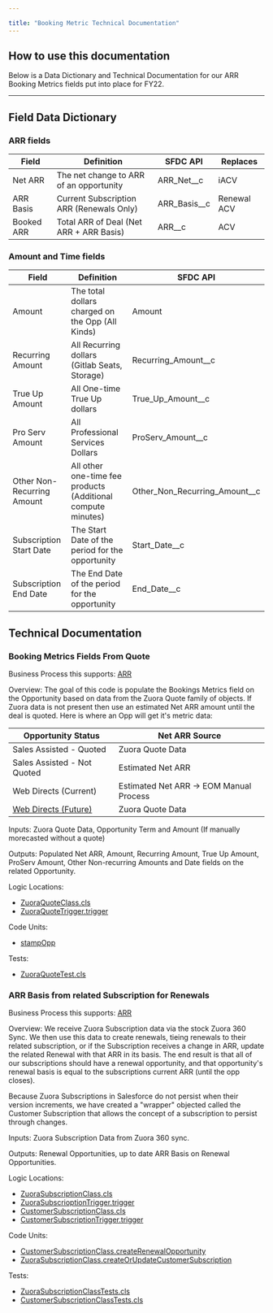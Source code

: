```yaml
---

title: "Booking Metric Technical Documentation"
---
```








## How to use this documentation

Below is a Data Dictionary and Technical Documentation for our ARR Booking Metrics fields put into place for FY22.

---

## Field Data Dictionary

### ARR fields

| **Field**     | **Definition**                                | **SFDC API**     | **Replaces**    |
|-----------|-------------------------------------------|--------------|-------------|
| Net ARR   | The net change to ARR of an opportunity   | ARR_Net__c   | iACV        |
| ARR Basis | Current Subscription ARR (Renewals Only)  | ARR_Basis__c | Renewal ACV |
| Booked ARR | Total ARR of Deal (Net ARR + ARR Basis)  | ARR__c | ACV |

### Amount and Time fields

| **Field**                      | **Definition**                                              | **SFDC API**                      |
|----------------------------|---------------------------------------------------------|-------------------------------|
| Amount                     | The total dollars charged on the Opp (All Kinds)        | Amount                        |
| Recurring Amount           | All Recurring dollars (Gitlab Seats, Storage)           | Recurring_Amount__c           |
| True Up Amount             | All One-time True Up dollars                            | True_Up_Amount__c            |
| Pro Serv Amount            | All Professional Services Dollars                       | ProServ_Amount__c             |
| Other Non-Recurring Amount | All other one-time fee products (Additional compute minutes) | Other_Non_Recurring_Amount__c |
| Subscription Start Date    | The Start Date of the period for the opportunity        | Start_Date__c                 |
| Subscription End Date      | The End Date of the period for the opportunity          | End_Date__c                   |

## Technical Documentation

### Booking Metrics Fields From Quote

Business Process this supports: [ARR](/handbook/sales/sales-term-glossary/arr-in-practice/)

Overview: The goal of this code is populate the Bookings Metrics field on the Opportunity based on data from the Zuora Quote family of objects. If Zuora data is not present then use an estimated Net ARR amount until the deal is quoted. Here is where an Opp will get it's metric data:

| Opportunity Status          | Net ARR Source                          |
|-----------------------------|-----------------------------------------|
| Sales Assisted - Quoted     | Zuora Quote Data                        |
| Sales Assisted - Not Quoted | Estimated Net ARR                       |
| Web Directs (Current)       | Estimated Net ARR -> EOM Manual Process |
| [Web Directs (Future)](https://gitlab.com/gitlab-org/customers-gitlab-com/-/issues/911)        | Zuora Quote Data                        |

Inputs: Zuora Quote Data, Opportunity Term and Amount (If manually morecasted without a quote)

Outputs: Populated Net ARR, Amount, Recurring Amount, True Up Amount, ProServ Amount, Other Non-recurring Amounts and Date fields on the related Opportunity.

Logic Locations:

- [ZuoraQuoteClass.cls](https://gitlab.com/gitlab-com/sales-team/field-operations/salesforce-src/-/blob/master/force-app/main/default/classes/ZuoraQuoteClass.cls)
- [ZuoraQuoteTrigger.trigger](https://gitlab.com/gitlab-com/sales-team/field-operations/salesforce-src/-/blob/master/force-app/main/default/triggers/ZuoraQuoteTrigger.trigger)


Code Units:

- [stampOpp](https://gitlab.com/gitlab-com/sales-team/field-operations/salesforce-src/-/blob/master/force-app/main/default/classes/ZuoraQuoteClass.cls#L115)

Tests:

- [ZuoraQuoteTest.cls](https://gitlab.com/gitlab-com/sales-team/field-operations/salesforce-src/-/blob/master/force-app/main/default/classes/ZuoraQuoteTest.cls)

### ARR Basis from related Subscription for Renewals

Business Process this supports: [ARR](/handbook/sales/sales-term-glossary/arr-in-practice/)

Overview: We receive Zuora Subscription data via the stock Zuora 360 Sync. We then use this data to create renewals, tieing renewals to their related subscription, or if the Subscription receives a change in ARR, update the related Renewal with that ARR in its basis. The end result is that all of our subscriptions should have a renewal opportunity, and that opportunity's renewal basis is equal to the subscriptions current ARR (until the opp closes).

Because Zuora Subscriptions in Salesforce do not persist when their version increments, we have created a "wrapper" objected called the Customer Subscription that allows the concept of a subscription to persist through changes.

Inputs: Zuora Subscription Data from Zuora 360 sync.

Outputs: Renewal Opportunities, up to date ARR Basis on Renewal Opportunities.

Logic Locations:

- [ZuoraSubscriptionClass.cls](https://gitlab.com/gitlab-com/sales-team/field-operations/salesforce-src/-/blob/master/force-app/main/default/classes/ZuoraSubscriptionClass.cls)
- [ZuoraSubscrioptionTrigger.trigger](https://gitlab.com/gitlab-com/sales-team/field-operations/salesforce-src/-/blob/master/force-app/main/default/triggers/ZuoraSubscriptionTrigger.trigger)
- [CustomerSubscriptionClass.cls](https://gitlab.com/gitlab-com/sales-team/field-operations/salesforce-src/-/blob/master/force-app/main/default/classes/CustomerSubscriptionClass.cls)
- [CustomerSubscriptionTrigger.trigger](https://gitlab.com/gitlab-com/sales-team/field-operations/salesforce-src/-/blob/master/force-app/main/default/triggers/CustomerSubscription.trigger-meta.xml)

Code Units:

- [CustomerSubscriptionClass.createRenewalOpportunity](https://gitlab.com/gitlab-com/sales-team/field-operations/salesforce-src/-/blob/master/force-app/main/default/classes/CustomerSubscriptionClass.cls#L2)
- [ZuoraSubscriptionClass.createOrUpdateCustomerSubscription](https://gitlab.com/gitlab-com/sales-team/field-operations/salesforce-src/-/blob/master/force-app/main/default/classes/ZuoraSubscriptionClass.cls#L2)

Tests:

- [ZuoraSubscriptionClassTests.cls](https://gitlab.com/gitlab-com/sales-team/field-operations/salesforce-src/-/blob/master/force-app/main/default/classes/ZuoraSubscriptionClassTest.cls)
- [CustomerSubscriptionClassTests.cls](https://gitlab.com/gitlab-com/sales-team/field-operations/salesforce-src/-/blob/master/force-app/main/default/classes/CustomerSubscriptionClassTests.cls)
